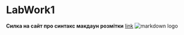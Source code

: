 # LabWork1
**Силка на сайт про синтакс макдаун розмітки** [link](https://www.markdownguide.org/basic-syntax/)
![markdown logo](https://1.bp.blogspot.com/-csWhZmjARMU/XETD4MPya_I/AAAAAAAANW4/cqc_liJIGioqr1KFzH8bSW8L8JxWxTobwCLcBGAs/s1600/Object-Oriented-Programming.png)

